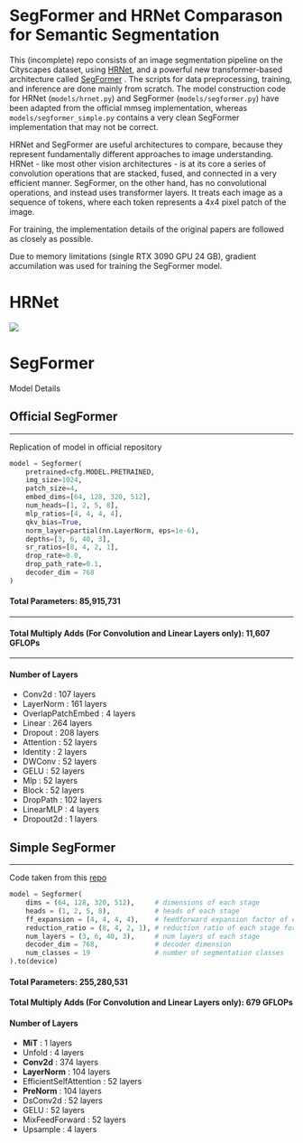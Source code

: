 # SegFormer and HRNet Comparason for Semantic Segmentation

This (incomplete) repo consists of an image segmentation pipeline on the Cityscapes dataset, using [HRNet](https://github.com/HRNet/HRNet-Semantic-Segmentation), and a powerful new transformer-based architecture called [SegFormer](https://github.com/NVlabs/SegFormer) . The scripts for data preprocessing, training, and inference are done mainly from scratch. The model construction code for HRNet (`models/hrnet.py`) and SegFormer (`models/segformer.py`) have been adapted from the official mmseg implementation, whereas `models/segformer_simple.py` contains a very clean SegFormer implementation that may not be correct. 

HRNet and SegFormer are useful architectures to compare, because they represent fundamentally different approaches to image understanding. HRNet - like most other vision architectures - is at its core a series of convolution operations that are stacked, fused, and connected in a very efficient manner. SegFormer, on the other hand, has no convolutional operations, and instead uses transformer layers. It treats each image as a sequence of tokens, where each token represents a 4x4 pixel patch of the image. 

For training, the implementation details of the original papers are followed as closely as possible. 

Due to memory limitations (single RTX 3090 GPU 24 GB), gradient accumilation was used for training the SegFormer model. 


#  HRNet


 ![](src/stuttgart_hrnet_w48_sample.gif)



# SegFormer



Model Details


##  Official SegFormer
----------------------------------------------------------------------------------------------------

Replication of model in official repository

```python
model = Segformer(
    pretrained=cfg.MODEL.PRETRAINED,
    img_size=1024,
    patch_size=4, 
    embed_dims=[64, 128, 320, 512], 
    num_heads=[1, 2, 5, 8], 
    mlp_ratios=[4, 4, 4, 4],
    qkv_bias=True, 
    norm_layer=partial(nn.LayerNorm, eps=1e-6), 
    depths=[3, 6, 40, 3], 
    sr_ratios=[8, 4, 2, 1],
    drop_rate=0.0, 
    drop_path_rate=0.1,
    decoder_dim = 768
)

```

#### Total Parameters: 85,915,731
----------------------------------------------------------------------------------------------------
#### Total Multiply Adds (For Convolution and Linear Layers only): 11,607 GFLOPs
----------------------------------------------------------------------------------------------------
#### Number of Layers
- Conv2d : 107 layers   
- LayerNorm : 161 layers   
- OverlapPatchEmbed : 4 layers   
- Linear : 264 layers   
- Dropout : 208 layers   
- Attention : 52 layers   
- Identity : 2 layers   
- DWConv : 52 layers   
- GELU : 52 layers   
- Mlp : 52 layers   
- Block : 52 layers   
- DropPath : 102 layers   
- LinearMLP : 4 layers   
- Dropout2d : 1 layers


## Simple SegFormer 
----------------------------------------------------------------------------------------------------

Code taken from this [repo](https://github.com/lucidrains/segformer-pytorch)


```python
model = Segformer(
    dims = (64, 128, 320, 512),     # dimensions of each stage
    heads = (1, 2, 5, 8),           # heads of each stage
    ff_expansion = (4, 4, 4, 4),    # feedforward expansion factor of each stage
    reduction_ratio = (8, 4, 2, 1), # reduction ratio of each stage for efficient attention
    num_layers = (3, 6, 40, 3),     # num layers of each stage
    decoder_dim = 768,              # decoder dimension
    num_classes = 19                # number of segmentation classes
).to(device)
```


#### Total Parameters: 255,280,531

#### Total Multiply Adds (For Convolution and Linear Layers only): 679 GFLOPs

#### Number of Layers
- **MiT** : 1 layers   
- Unfold : 4 layers   
- **Conv2d** : 374 layers   
- **LayerNorm** : 104 layers   
- EfficientSelfAttention : 52 layers   
- **PreNorm** : 104 layers   
- DsConv2d : 52 layers   
- GELU : 52 layers   
- MixFeedForward : 52 layers   
- Upsample : 4 layers

